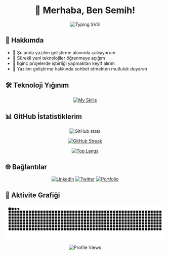 # <div align="center">👋 Merhaba, Ben Semih!</div>

<div align="center">
  <img src="https://readme-typing-svg.herokuapp.com?font=Fira+Code&weight=600&size=28&duration=4000&pause=1000&color=3F97F7&center=true&vCenter=true&width=435&lines=Full+Stack+Developer;Software+Engineer;Tech+Enthusiast" alt="Typing SVG" />
</div>

## 🚀 Hakkımda

- 🔭 Şu anda yazılım geliştirme alanında çalışıyorum
- 🌱 Sürekli yeni teknolojiler öğrenmeye açığım
- 👯 İlginç projelerde işbirliği yapmaktan keyif alırım
- 💬 Yazılım geliştirme hakkında sohbet etmekten mutluluk duyarım

## 🛠️ Teknoloji Yığınım

<div align="center">
  
[![My Skills](https://skillicons.dev/icons?i=linux,js,ts,react,nodejs,java,spring,mysql,c,cs,cpp,qt,git)](https://skillicons.dev)

</div>

## 📊 GitHub İstatistiklerim

<div align="center">
  
![GitHub stats](https://github-readme-stats.vercel.app/api?username=smh-ux&show_icons=true&theme=tokyonight)

[![GitHub Streak](https://github-readme-streak-stats.herokuapp.com?user=smh-ux&theme=tokyonight)](https://git.io/streak-stats)

[![Top Langs](https://github-readme-stats.vercel.app/api/top-langs/?username=smh-ux&layout=compact&theme=tokyonight)](https://github.com/anuraghazra/github-readme-stats)

</div>

## 🌐 Bağlantılar

<div align="center">
  
[![LinkedIn](https://img.shields.io/badge/LinkedIn-0077B5?style=for-the-badge&logo=linkedin&logoColor=white)](https://linkedin.com/in/semihokumus)
[![Twitter](https://img.shields.io/badge/Twitter-1DA1F2?style=for-the-badge&logo=twitter&logoColor=white)](https://twitter.com/semihokumus)
[![Portfolio](https://img.shields.io/badge/Portfolio-FF5722?style=for-the-badge&logo=google-chrome&logoColor=white)](https://semihokumus.com)

</div>

## 🎯 Aktivite Grafiği

![Snake animation](https://raw.githubusercontent.com/smh-ux/smh-ux/output/github-contribution-grid-snake.svg)

<div align="center">
  <img src="https://komarev.com/ghpvc/?username=smh-ux&color=blue&style=flat-square&label=Profile+Views" alt="Profile Views" />
</div> 
